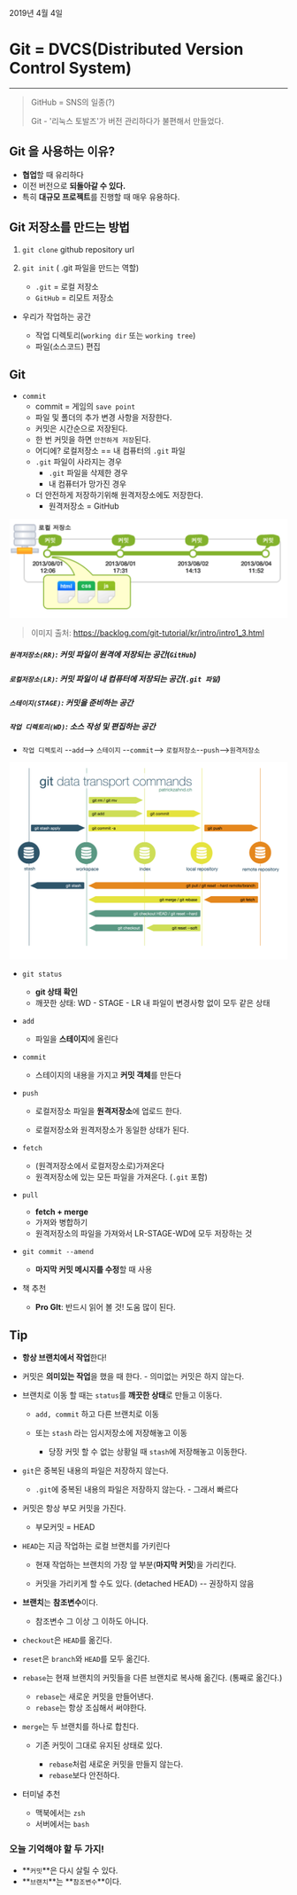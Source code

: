2019년 4월 4일

# Git = DVCS(Distributed Version Control System)

---

> GitHub = SNS의 일종(?)
>
> Git - '리눅스 토발즈'가 버전 관리하다가 불편해서 만들었다.

## Git 을 사용하는 이유?

- **협업**할 때 유리하다
- 이전 버전으로 **되돌아갈 수 있다.**
- 특히 **대규모 프로젝트**를 진행할 때 매우 유용하다.

## Git 저장소를 만드는 방법

1. `git clone` github repository url
2. `git init` ( .git 파일을 만드는 역할)

    - `.git` = 로컬 저장소
    - `GitHub` = 리모트 저장소

- 우리가 작업하는 공간

  - 작업 디렉토리(`working dir` 또는 `working tree`)
  - 파일(소스코드) 편집

## Git

- `commit`
  - commit = 게임의 `save point`
  - 파일 및 폴더의 추가 변경 사항을 저장한다.
  - 커밋은 시간순으로 저장된다.
  - 한 번 커밋을 하면 `안전하게 저장`된다.
  - 어디에?  로컬저장소 == 내 컴퓨터의 `.git` 파일
  - `.git` 파일이 사라지는 경우
    - `.git` 파일을 삭제한 경우
    - 내 컴퓨터가 망가진 경우
  - 더 안전하게 저장하기위해 원격저장소에도 저장한다.
    - 원격저장소 = GitHub

![git_commit](./img/git-commit-img.png ':size=600%')

> 이미지 출처: https://backlog.com/git-tutorial/kr/intro/intro1_3.html 

##### `원격저장소(RR)`: 커밋 파일이 원격에 저장되는 공간(`GitHub`)

##### `로컬저장소(LR)`: 커밋 파일이 내 컴퓨터에 저장되는 공간(`.git 파일`)

##### `스테이지(STAGE)`: 커밋을 준비하는 공간

##### `작업 디렉토리(WD)`: 소스 작성 및 편집하는 공간

- `작업 디렉토리` --`add`--> `스테이지` --`commit`--> `로컬저장소`--`push`-->`원격저장소`

![img](./img/git-data-transport-commands.png)

- `git status`

  - **git 상태 확인**
  - 깨끗한 상태: WD - STAGE - LR  내 파일이 변경사항 없이 모두 같은 상태

- `add`

  - 파일을 **스테이지**에 올린다

- `commit`

  - 스테이지의 내용을 가지고 **커밋 객체**를 만든다

- `push`

  - 로컬저장소 파일을 **원격저장소**에 업로드 한다.
  
  - 로컬저장소와 원격저장소가 동일한 상태가 된다.

- `fetch`

  - (원격저장소에서 로컬저장소로)가져온다
  - 원격저장소에 있는 모든 파일을 가져온다. (`.git` 포함)

- `pull`
  - **fetch + merge**
  - 가져와 병합하기
  - 원격저장소의 파일을 가져와서 LR-STAGE-WD에 모두 저장하는 것

- `git commit --amend`

  - **마지막 커밋 메시지를 수정**할 때 사용

- 책 추천

  - **Pro GIt**: 반드시 읽어 볼 것! 도움 많이 된다.

## Tip

- **항상 브랜치에서 작업**한다!

- 커밋은 **의미있는 작업**을 했을 때 한다. - 의미없는 커밋은 하지 않는다.

- 브랜치로 이동 할 때는 `status`를 **깨끗한 상태**로 만들고 이동다.

  - `add, commit` 하고 다른 브랜치로 이동

  - 또는 `stash` 라는 임시저장소에 저장해놓고 이동
    - 당장 커밋 할 수 없는 상황일 때 `stash`에 저장해놓고 이동한다.

- `git`은 중복된 내용의 파일은 저장하지 않는다.

  - `.git`에 중복된 내용의 파일은 저장하지 않는다. - 그래서 빠르다

- 커밋은 항상 부모 커밋을 가진다.

  - 부모커밋  = HEAD

- `HEAD`는 지금 작업하는 로컬 브랜치를 가키린다
  
  - 현재 작업하는 브랜치의 가장 앞 부분(**마지막 커밋**)을 가리킨다.  

  - 커밋을 가리키게 할 수도 있다. (detached HEAD) -- 권장하지 않음
  
- **브랜치**는 **참조변수**이다.
  - 참조변수 그 이상 그 이하도 아니다.

- `checkout`은 `HEAD`를 옮긴다.

- `reset`은 `branch`와 `HEAD`를 모두 옮긴다.

- `rebase`는 현재 브랜치의 커밋들을 다른 브랜치로 복사해 옮긴다. (통째로 옮긴다.)
  
  - `rebase`는 새로운 커밋을 만들어낸다.
  - `rebase`는 항상 조심해서 써야한다.

- `merge`는 두 브랜치를 하나로 합친다.
  
  - 기존 커밋이 그대로 유지된 상태로 있다.

    - `rebase`처럼 새로운 커밋을 만들지 않는다.
    - `rebase`보다 안전하다.

- 터미널 추천
  - 맥북에서는 `zsh`
  - 서버에서는 `bash`

### 오늘 기억해야 할 두 가지!

- **`커밋`**은 다시 살릴 수 있다.
- **`브랜치`**는 **`참조변수`**이다.